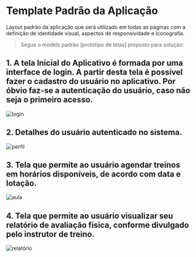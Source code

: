 # Template Padrão da Aplicação

Layout padrão da aplicação que será utilizado em todas as páginas com a definição de identidade visual, aspectos de responsividade e iconografia.

> Segue o modelo padrão [protótipo de telas] proposto para solução:

## 1. A tela Inicial do Aplicativo é formada por uma interface de login. A partir desta tela é possível fazer o cadastro do usuário no aplicativo. Por óbvio faz-se a autenticação do usuário, caso não seja o primeiro acesso.

![login](img/telas/Login.png)

## 2. Detalhes do usuário autenticado no sistema.

![perfil](img/telas/Perfil.png)

## 3. Tela que permite ao usuário agendar treinos em horários disponíveis, de acordo com data e lotação.

![aula](img/telas/Aula.png)

## 4. Tela que permite ao usuário visualizar seu relatório de avaliação física, conforme divulgado pelo instrutor de treino.

![relatório](img/telas/Relatorio.png)
